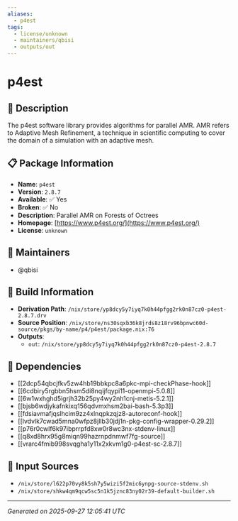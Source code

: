 ```yaml
---
aliases:
  - p4est
tags:
  - license/unknown
  - maintainers/qbisi
  - outputs/out
---
```


# p4est

## 📝 Description

The p4est software library provides algorithms for parallel AMR.
AMR refers to Adaptive Mesh Refinement, a technique in scientific
computing to cover the domain of a simulation with an adaptive mesh.


## 📋 Package Information

- **Name**: `p4est`
- **Version**: `2.8.7`
- **Available**: ✅ Yes
- **Broken**: ✅ No
- **Description**: Parallel AMR on Forests of Octrees
- **Homepage**: [https://www.p4est.org/](https://www.p4est.org/)
- **License**: `unknown`
## 👥 Maintainers

- @qbisi


## 🔧 Build Information

- **Derivation Path**: `/nix/store/yp8dcy5y7iyq7k0h44pfgg2rk0n87cz0-p4est-2.8.7.drv`
- **Source Position**: `/nix/store/ns30sqxb36k8jrds8z18rv96bpnwc60d-source/pkgs/by-name/p4/p4est/package.nix:76`
- **Outputs**:
  - `out`:  `/nix/store/yp8dcy5y7iyq7k0h44pfgg2rk0n87cz0-p4est-2.8.7`

## 🔗 Dependencies

- [[2dcp54qbcjfkv5zw4hb19bbkpc8a6pkc-mpi-checkPhase-hook]]
- [[6cdbiry5rgbbn5hsm5di8nqijfqypi11-openmpi-5.0.8]]
- [[6w1wxhghd5igrjh32b25py4wy2nh1cnj-metis-5.2.1]]
- [[bjsb6wdjykafnkixq156qdvmxhsm2bai-bash-5.3p3]]
- [[fdsiavmafjqslhcim9zz4xlnqpkzqjz8-autoreconf-hook]]
- [[lvdvlk7cwad5mna0wfpz8jllb30jdj1n-pkg-config-wrapper-0.29.2]]
- [[p76r0cwlf6k97ibprrpfd8xw0r8wc3nx-stdenv-linux]]
- [[q8xd8hrx95g8miqn99hazrnpdnmwf7fg-source]]
- [[vrarc4fmib998svqgha1y11x2xkvm1g0-p4est-sc-2.8.7]]

## 📁 Input Sources

- `/nix/store/l622p70vy8k5sh7y5wizi5f2mic6ynpg-source-stdenv.sh`
- `/nix/store/shkw4qm9qcw5sc5n1k5jznc83ny02r39-default-builder.sh`

---
*Generated on 2025-09-27 12:05:41 UTC*
